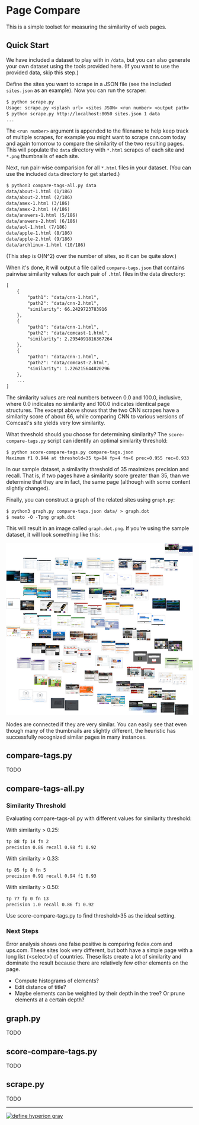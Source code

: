 # Page Compare

This is a simple toolset for measuring the similarity of web pages.

## Quick Start

We have included a dataset to play with in `/data`, but you can also generate
your own dataset using the tools provided here. (If you want to use the
provided data, skip this step.)

Define the sites you want to scrape in a JSON file (see the included
`sites.json` as an example). Now you can run the scraper:

    $ python scrape.py
    Usage: scrape.py <splash url> <sites JSON> <run number> <output path>
    $ python scrape.py http://localhost:8050 sites.json 1 data
    ...

The `<run number>` argument is appended to the filename to help keep track of
multiple scrapes, for example you might want to scrape cnn.com today and again
tomorrow to compare the similarity of the two resulting pages. This will
populate the `data` directory with `*.html` scrapes of each site and `*.png`
thumbnails of each site.

Next, run pair-wise comparision for all `*.html` files in your dataset. (You
can use the included `data` directory to get started.)

    $ python3 compare-tags-all.py data
    data/about-1.html (1/186)
    data/about-2.html (2/186)
    data/amex-1.html (3/186)
    data/amex-2.html (4/186)
    data/answers-1.html (5/186)
    data/answers-2.html (6/186)
    data/aol-1.html (7/186)
    data/apple-1.html (8/186)
    data/apple-2.html (9/186)
    data/archlinux-1.html (10/186)

(This step is O(N^2) over the number of sites, so it can be quite slow.)

When it's done, it will output a file called `compare-tags.json` that contains
pairwise similarity values for each pair of `.html` files in the data
directory:

    [
        {
            "path1": "data/cnn-1.html",
            "path2": "data/cnn-2.html",
            "similarity": 66.2429723783916
        },
        {
            "path1": "data/cnn-1.html",
            "path2": "data/comcast-1.html",
            "similarity": 2.2954091816367264
        },
        {
            "path1": "data/cnn-1.html",
            "path2": "data/comcast-2.html",
            "similarity": 1.226215644820296
        },
        ...
    ]

The similarity values are real numbers between 0.0 and 100.0, inclusive, where
0.0 indicates no similarity and 100.0 indicates identical page structures. The
excerpt above shows that the two CNN scrapes have a similarity score of about
66, while comparing CNN to various versions of Comcast's site yields very low
similarity.

What threshold should you choose for determining similarity? The `score-compare-tags.py` script can identify an optimal similarity threshold:

    $ python score-compare-tags.py compare-tags.json
    Maximum f1 0.944 at threshold=35 tp=84 fp=4 fn=6 prec=0.955 rec=0.933

In our sample dataset, a similarity threshold of 35 maximizes precision and
recall. That is, if two pages have a similarity score greater than 35, than we
determine that they are in fact, the same page (although with some content
slightly changed).

Finally, you can construct a graph of the related sites using `graph.py`:

    $ python3 graph.py compare-tags.json data/ > graph.dot
    $ neato -O -Tpng graph.dot

This will result in an image called `graph.dot.png`. If you're using the sample
dataset, it will look something like this:

[![similarity graph](./graph-thumb.dot.png)](./graph.dot.png)

Nodes are connected if they are very similar. You can easily see that even though many of the thumbnails are slightly different, the heuristic has successfully recognized similar pages in many instances.

## compare-tags.py

TODO

## compare-tags-all.py

### Similarity Threshold

Evaluating compare-tags-all.py with different values for similarity threshold: 

With similarity > 0.25:

    tp 88 fp 14 fn 2
    precision 0.86 recall 0.98 f1 0.92

With similarity > 0.33:

    tp 85 fp 8 fn 5
    precision 0.91 recall 0.94 f1 0.93

With similarity > 0.50:

    tp 77 fp 0 fn 13
    precision 1.0 recall 0.86 f1 0.92

Use score-compare-tags.py to find threshold>35 as the ideal setting.

### Next Steps

Error analysis shows one false positive is comparing fedex.com and ups.com. These sites look very different, but both have a simple page with a long list
(&lt;select&gt;) of countries. These lists create a lot of similarity and dominate the result because there are relatively few other elements on the page.

* Compute histograms of elements?
* Edit distance of title?
* Maybe elements can be weighted by their depth in the tree? Or prune elements at a certain depth?

## graph.py

TODO

## score-compare-tags.py

TODO

## scrape.py

TODO

---

[![define hyperion gray](https://hyperiongray.s3.amazonaws.com/define-hg.svg)](https://hyperiongray.com/?pk_campaign=github&pk_kwd=page-compare "Hyperion Gray")
